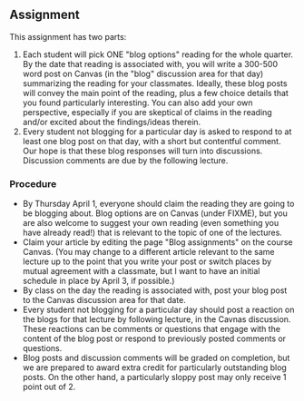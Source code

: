 ## Assignment
This assignment has two parts:

1. Each student will pick ONE "blog options" reading for the whole quarter. By the date that reading is associated with, you will write a 300-500 word post on Canvas (in the "blog" discussion area for that day) summarizing the reading for your classmates. Ideally, these blog posts will convey the main point of the reading, plus a few choice details that you found particularly interesting. You can also add your own perspective, especially if you are skeptical of claims in the reading and/or excited about the findings/ideas therein.
1. Every student not blogging for a particular day is asked to respond to at least one blog post on that day, with a short but contentful comment. Our hope is that these blog responses will turn into discussions. Discussion comments are due by the following lecture.


### Procedure
* By Thursday April 1, everyone should claim the reading they are going to be blogging about. Blog options are on Canvas (under FIXME), but you are also welcome to suggest your own reading (even something you have already read!) that is relevant to the topic of one of the lectures.
* Claim your article by editing the page "Blog assignments" on the course Canvas. (You may change to a different article relevant to the same lecture up to the point that you write your post or switch places by mutual agreement with a classmate, but I want to have an initial schedule in place by April 3, if possible.)
* By class on the day the reading is associated with, post your blog post to the Canvas discussion area for that date.
* Every student not blogging for a particular day should post a reaction on the blogs for that lecture by following lecture, in the Cavnas discussion. These reactions can be comments or questions that engage with the content of the blog post or respond to previously posted comments or questions.
* Blog posts and discussion comments will be graded on completion, but we are prepared to award extra credit for particularly outstanding blog posts. On the other hand, a particularly sloppy post may only receive 1 point out of 2.
